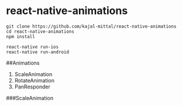 # react-native-animations

```
git clone https://github.com/kajal-mittal/react-native-animations
cd react-native-animations
npm install

react-native run-ios
react-native run-android
```
##Animations
1. ScaleAnimation
2. RotateAnimation
3. PanResponder

###ScaleAnimation
